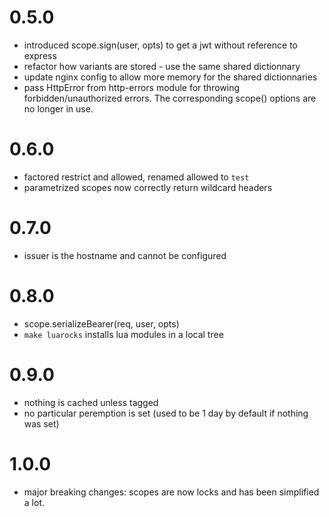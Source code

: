 0.5.0
=====

- introduced scope.sign(user, opts) to get a jwt without reference to express
- refactor how variants are stored - use the same shared dictionnary
- update nginx config to allow more memory for the shared dictionnaries
- pass HttpError from http-errors module for throwing forbidden/unauthorized errors.
  The corresponding scope() options are no longer in use.

0.6.0
=====

- factored restrict and allowed, renamed allowed to `test`
- parametrized scopes now correctly return wildcard headers

0.7.0
=====

- issuer is the hostname and cannot be configured

0.8.0
=====

- scope.serializeBearer(req, user, opts)
- `make luarocks` installs lua modules in a local tree

0.9.0
=====

- nothing is cached unless tagged
- no particular peremption is set (used to be 1 day by default if nothing was set)

1.0.0
=====

- major breaking changes: scopes are now locks and has been simplified a lot.

